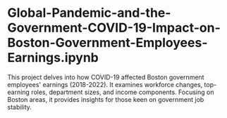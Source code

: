 # Global-Pandemic-and-the-Government-COVID-19-Impact-on-Boston-Government-Employees-Earnings.ipynb
This project delves into how COVID-19 affected Boston government employees' earnings (2018-2022). It examines workforce changes, top-earning roles, department sizes, and income components. Focusing on Boston areas, it provides insights for those keen on government job stability.
